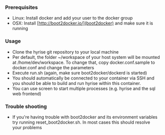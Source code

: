 ### Prerequisites
* Linux: Install docker and add your user to the docker group
* OSX: Install [http://boot2docker.io/](boot2docker) and make sure it is running

### Usage
* Clone the hyrise git repository to your local machine
* Per default, the folder ~/workspace of your host system will be mounted at /home/dev/workspace. To change that, copy docker.conf.sample to docker.conf and change the parameters
* Execute run.sh (again, make sure boot2docker/dockerd is started)
* You should automatically be connected to your container via SSH and you should be able to build and run hyrise within this container.
* You can use screen to start multiple processes (e.g. hyrise and the sql web frontend)

### Trouble shooting
* If you're having trouble with boot2docker and its environment variables try running reset_boot2docker.sh. In most cases this should resolve your problems